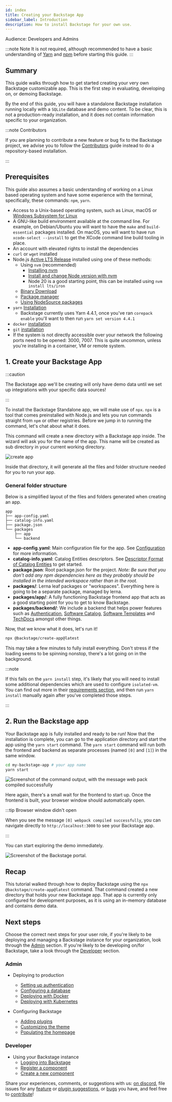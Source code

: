 ```yaml
---
id: index
title: Creating your Backstage App
sidebar_label: Introduction
description: How to install Backstage for your own use.
---
```


Audience: Developers and Admins

:::note Note
It is not required, although recommended to have a basic understanding of [Yarn](https://www.pluralsight.com/guides/yarn-a-package-manager-for-node-js) and [npm](https://docs.npmjs.com/about-npm) before starting this guide.
:::

## Summary

This guide walks through how to get started creating your very own Backstage customizable app. This is the first step in evaluating, developing on, or demoing Backstage.

By the end of this guide, you will have a standalone Backstage installation running locally with a `SQLite` database and demo content. To be clear, this is not a production-ready installation, and it does not contain information specific to your organization.

:::note Contributors

If you are planning to contribute a new feature or bug fix to the Backstage project, we advise you to follow the [Contributors](https://github.com/backstage/backstage/blob/master/CONTRIBUTING.md#get-started) guide instead to do a repository-based installation.

:::

## Prerequisites

This guide also assumes a basic understanding of working on a Linux based operating system and have some experience with the terminal, specifically, these commands: `npm`, `yarn`.

- Access to a Unix-based operating system, such as Linux, macOS or
  [Windows Subsystem for Linux](https://docs.microsoft.com/en-us/windows/wsl/)
- A GNU-like build environment available at the command line.
  For example, on Debian/Ubuntu you will want to have the `make` and `build-essential` packages installed.
  On macOS, you will want to have run `xcode-select --install` to get the XCode command line build tooling in place.
- An account with elevated rights to install the dependencies
- `curl` or `wget` installed
- Node.js [Active LTS Release](../overview/versioning-policy.md#nodejs-releases) installed using one of these
  methods:
  - Using `nvm` (recommended)
    - [Installing nvm](https://github.com/nvm-sh/nvm#install--update-script)
    - [Install and change Node version with nvm](https://nodejs.org/en/download/package-manager/#nvm)
    - Node 20 is a good starting point, this can be installed using `nvm install lts/iron`
  - [Binary Download](https://nodejs.org/en/download/)
  - [Package manager](https://nodejs.org/en/download/package-manager/)
  - [Using NodeSource packages](https://github.com/nodesource/distributions/blob/master/README.md)
- `yarn` [Installation](https://yarnpkg.com/getting-started/install)
  - Backstage currently uses Yarn 4.4.1, once you've ran `corepack enable` you'll want to then run `yarn set version 4.4.1`
- `docker` [installation](https://docs.docker.com/engine/install/)
- `git` [installation](https://github.com/git-guides/install-git)
- If the system is not directly accessible over your network the following ports
  need to be opened: 3000, 7007. This is quite uncommon, unless you're installing in a container, VM or remote system.

## 1. Create your Backstage App

:::caution

The Backstage app we'll be creating will only have demo data until we set up integrations with your specific data sources!

:::

To install the Backstage Standalone app, we will make use of `npx`. `npx` is a tool that comes preinstalled with Node.js and lets you run commands straight from `npm` or other registries. Before we jump in to running the command, let's chat about what it does.

This command will create a new directory with a Backstage app inside. The wizard will ask you for the name of the app. This name will be created as sub directory in your current working directory.

![create app](../assets/getting-started/create-app-output.png)

Inside that directory, it will generate all the files and folder structure
needed for you to run your app.

### General folder structure

Below is a simplified layout of the files and folders generated when creating an app.

```
app
├── app-config.yaml
├── catalog-info.yaml
├── package.json
└── packages
    ├── app
    └── backend
```

- **app-config.yaml**: Main configuration file for the app. See
  [Configuration](https://backstage.io/docs/conf/) for more information.
- **catalog-info.yaml**: Catalog Entities descriptors. See
  [Descriptor Format of Catalog Entities](https://backstage.io/docs/features/software-catalog/descriptor-format)
  to get started.
- **package.json**: Root package.json for the project. _Note: Be sure that you
  don't add any npm dependencies here as they probably should be installed in
  the intended workspace rather than in the root._
- **packages/**: Lerna leaf packages or "workspaces". Everything here is going
  to be a separate package, managed by lerna.
- **packages/app/**: A fully functioning Backstage frontend app that acts as a
  good starting point for you to get to know Backstage.
- **packages/backend/**: We include a backend that helps power features such as
  [Authentication](https://backstage.io/docs/auth/),
  [Software Catalog](https://backstage.io/docs/features/software-catalog/),
  [Software Templates](https://backstage.io/docs/features/software-templates/)
  and [TechDocs](https://backstage.io/docs/features/techdocs/)
  amongst other things.

Now, that we know what it does, let's run it!

```bash
npx @backstage/create-app@latest
```

This may take a few minutes to fully install everything. Don't stress if the loading seems to be spinning nonstop, there's a lot going on in the background.

:::note

If this fails on the `yarn install` step, it's likely that you will need to install some additional dependencies which are used to configure `isolated-vm`. You can find out more in their [requirements section](https://github.com/laverdet/isolated-vm#requirements), and then run `yarn install` manually again after you've completed those steps.

:::

## 2. Run the Backstage app

Your Backstage app is fully installed and ready to be run! Now that the installation is complete, you can go to the application directory and start the app using the `yarn start` command. The `yarn start` command will run both the frontend and backend as separate processes (named `[0]` and `[1]`) in the same window.

```bash
cd my-backstage-app # your app name
yarn start
```

![Screenshot of the command output, with the message web pack compiled successfully](../assets/getting-started/startup.png)

Here again, there's a small wait for the frontend to start up. Once the frontend is built, your browser window should automatically open.

:::tip Browser window didn't open

When you see the message `[0] webpack compiled successfully`, you can navigate directly to `http://localhost:3000` to see your Backstage app.

:::

You can start exploring the demo immediately.

![Screenshot of the Backstage portal.](../assets/getting-started/portal.png)

## Recap

This tutorial walked through how to deploy Backstage using the `npx @backstage/create-app@latest` command. That command created a new directory that holds your new Backstage app. That app is currently only configured for development purposes, as it is using an in-memory database and contains demo data.

## Next steps

Choose the correct next steps for your user role, if you're likely to be deploying and managing a Backstage instance for your organization, look through the [Admin](#admin) section. If you're likely to be developing on/for Backstage, take a look through the [Developer](#developer) section.

### Admin

- Deploying to production

  - [Setting up authentication](./config/authentication.md)
  - [Configuring a database](./config/database.md)
  - [Deploying with Docker](../deployment/docker.md)
  - [Deploying with Kubernetes](../deployment/k8s.md)

- Configuring Backstage

  - [Adding plugins](./configure-app-with-plugins.md)
  - [Customizing the theme](./app-custom-theme.md)
  - [Populating the homepage](./homepage.md)

### Developer

- Using your Backstage instance
  - [Logging into Backstage](./logging-in.md)
  - [Register a component](./register-a-component.md)
  - [Create a new component](./create-a-component.md)

Share your experiences, comments, or suggestions with us:
[on discord](https://discord.gg/backstage-687207715902193673), file issues for any
[feature](https://github.com/backstage/backstage/issues/new?labels=help+wanted&template=feature_template.md)
or
[plugin suggestions](https://github.com/backstage/community-plugins/issues/new/choose),
or
[bugs](https://github.com/backstage/backstage/issues/new?labels=bug&template=bug_template.md)
you have, and feel free to
[contribute](https://github.com/backstage/backstage/blob/master/CONTRIBUTING.md)!
